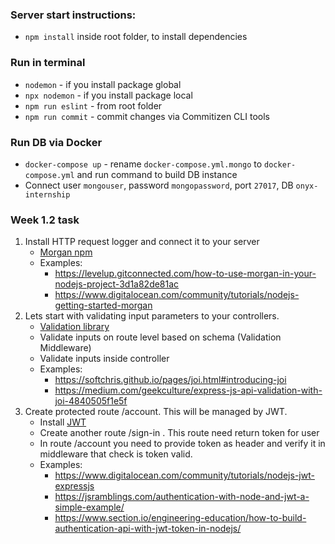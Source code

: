 ### Server start instructions:
* `npm install` inside root folder, to install dependencies

### Run in terminal
* `nodemon` - if you install package global
* `npx nodemon` - if you install package local
* `npm run eslint` - from root folder
* `npm run commit` - commit changes via Commitizen CLI tools

### Run DB via Docker
* `docker-compose up` - rename `docker-compose.yml.mongo` to `docker-compose.yml` and run command to build DB instance
* Connect user `mongouser`, password `mongopassword`, port `27017`, DB `onyx-internship`

### Week 1.2 task

 1. Install HTTP request logger and connect it to your server
    - [Morgan npm](https://www.npmjs.com/package/morgan)
    - Examples:
        - https://levelup.gitconnected.com/how-to-use-morgan-in-your-nodejs-project-3d1a82de81ac
        - https://www.digitalocean.com/community/tutorials/nodejs-getting-started-morgan
 2. Lets start with validating input parameters to your controllers.
    - [Validation library](https://www.npmjs.com/package/joi)
    - Validate inputs on route level based on schema (Validation Middleware)
    - Validate inputs inside controller
    - Examples:
        - https://softchris.github.io/pages/joi.html#introducing-joi
        - https://medium.com/geekculture/express-js-api-validation-with-joi-4840505f1e5f
 3. Create protected route /account. This will be managed by JWT.
    - Install [JWT](https://www.npmjs.com/package/jsonwebtoken)
    - Create another route /sign-in . This route need return token for user
    - In route /account you need to provide token as header and verify it in middleware that check is token valid.
    - Examples:
        - https://www.digitalocean.com/community/tutorials/nodejs-jwt-expressjs
        - https://jsramblings.com/authentication-with-node-and-jwt-a-simple-example/
        - https://www.section.io/engineering-education/how-to-build-authentication-api-with-jwt-token-in-nodejs/

